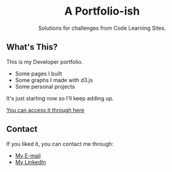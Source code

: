 <h1 align="center">A Portfolio-ish</h1>

<div align="center">
   Solutions for challenges from Code Learning Sites.
</div>

## What's This?

This is my Developer portfolio.
- Some pages I built
- Some graphs I made with d3.js
- Some personal projects

It's just starting now so I'll keep adding up.

[You can access it through here](https://fernando-siles.herokuapp.com/)

## Contact

If you liked it, you can contact me through:
- [My E-mail](mailto:fdearaujosiles@gmail.com)
- [My LinkedIn](https://www.linkedin.com/in/fernando-a-siles/)